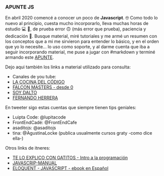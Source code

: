 ### APUNTE JS

En abril 2020 comencé a conocer un poco de **Javascript**. 🤓
Como todo lo nuevo al principio, cuesta mucho incorporarlo, lleva muchas horas de estudio 💻 📖, de prueba error 🙃 (más error que prueba), paciencia y dedicación 🙌. Busque material, miré tutoriales y me armé un resumen con los conceptos que a mi me sirvieron para entender lo básico, y en el orden que yo lo necesite... lo uso como soporte, y al darme cuenta que iba a seguir incorporando material, me puse a jugar con #markdown y terminé armando este [APUNTE](https://github.com/sandramuraca/apunteJS/blob/main/PUNTE_JS/APUNTES_JS.md).

Dejo aqui también los links a material utilizado para consulta:
 * Canales de you tube: 
 * [LA COCINA DEL CÓDIGO](https://www.youtube.com/c/LaCocinadelC%C3%B3digo/featured)
 * [FALCON MASTERS - desde 0](https://www.youtube.com/watch?v=xnWtGNiG2lg&list=PLhSj3UTs2_yVC0iaCGf16glrrfXuiSd0G)
 * [SOY DALTO](https://www.youtube.com/watch?v=z95mZVUcJ-E&t=6231s)
 * [FERNANDO HERRERA](https://www.youtube.com/watch?v=bDOn2lI9KXs&list=PLCKuOXG0bPi0Fbb70mxM0V3P6XHXKiVmq)

 En tweeter sigo estas cuentas que siempre tienen tips geniales:
 
* Luipta Code: @lupitacode
* FrontEndCadé: @FrontEndCafe
* asaditojs: @asaditojs
* tina: @AgustinaLocke (publica usualmente cursos graty -como dice ella-)

Otros links de itneres:
* [TE LO EXPLICO CON GATITOS - Intro a la programación](https://teloexplicocongatitos.com/poster/tlecg05)
* [JAVASCRIP-MANUAL](https://javascript.info/variables?map)
* [ELOQUENT - JAVASCRIPT - ebook en Español](https://eloquentjs-es.thedojo.mx/)
